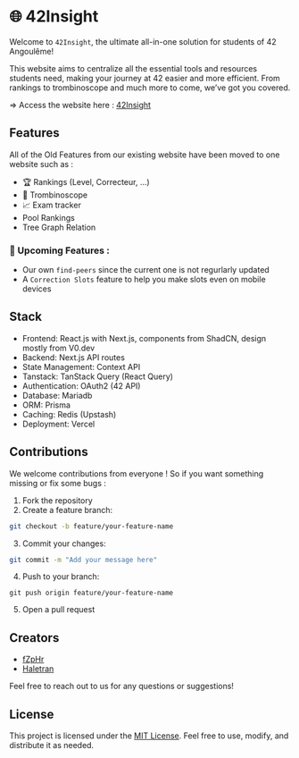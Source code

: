 # 🌐 42Insight

Welcome to ```42Insight```, the ultimate all-in-one solution for students of 42 Angoulême! 

This website aims to centralize all the essential tools and resources students need, making your journey at 42 easier and more efficient. From rankings to trombinoscope and much more to come, we’ve got you covered.

=> Access the website here : [42Insight](https://www.42insight.tech/)

## Features

All of the Old Features from our existing website have been moved to one website such as :

- 🏆 Rankings (Level, Correcteur, ...)
- 👥 Trombinoscope
- 📈 Exam tracker
- Pool Rankings
- Tree Graph Relation

### 🚀 Upcoming Features : 

- Our own ``find-peers`` since the current one is not regurlarly updated
- A `Correction Slots` feature to help you make slots even on mobile devices

## Stack

- Frontend: React.js with Next.js, components from ShadCN, design mostly from V0.dev
- Backend: Next.js API routes
- State Management: Context API
- Tanstack: TanStack Query (React Query)
- Authentication: OAuth2 (42 API)
- Database: Mariadb
- ORM: Prisma
- Caching: Redis (Upstash)
- Deployment: Vercel

## Contributions

We welcome contributions from everyone ! So if you want something missing or fix some bugs : 

1. Fork the repository
2. Create a feature branch:
```bash
git checkout -b feature/your-feature-name
```
3. Commit your changes:
```bash
git commit -m "Add your message here"
```
4. Push to your branch:
```
git push origin feature/your-feature-name
```
5. Open a pull request

## Creators

- [fZpHr](https://github.com/fZpHr)
- [Haletran](https://github.com/Haletran)

Feel free to reach out to us for any questions or suggestions!

## License

This project is licensed under the [MIT License](LICENSE). Feel free to use, modify, and distribute it as needed.
